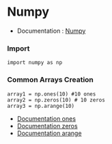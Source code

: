 # Numpy

* Documentation : [Numpy](https://numpy.org/doc/1.19/)

### Import

```text
import numpy as np
```

### Common Arrays Creation

```text
array1 = np.ones(10) #10 ones
array2 = np.zeros(10) # 10 zeros
array3 = np.arange(10)
```

* [Documentation ones](https://numpy.org/doc/1.19/reference/generated/numpy.ones.html?highlight=ones)
* [Documentation zeros](https://numpy.org/doc/1.19/reference/generated/numpy.zeros.html?highlight=zeros)
* [Documentation arange](https://numpy.org/doc/1.19/reference/generated/numpy.arange.html?highlight=arange#numpy.arange)

